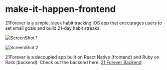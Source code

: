 # make-it-happen-frontend

21Forever is a simple, sleek habit tracking iOS app that encourages users to set small goals and build 21-day habit streaks.

![ScreenShot 1](https://raw.github.com/elivickery/21-forever-frontend/blob/development/screenshot-1.png)

![ScreenShot 2](https://raw.github.com/elivickery/21-forever-frontend/blob/development/screenshot-2.png)

21Forever is a decoupled app built on React Native (frontend) and Ruby on Rails (backend). Check out the backend here: [21 Forever Backend](https://github.com/elivickery/21-forever-backend)

